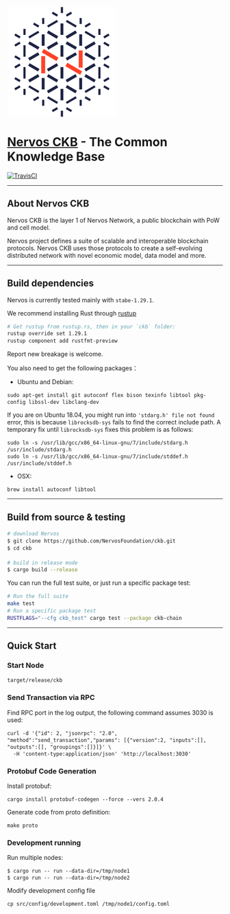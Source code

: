<img src="https://raw.githubusercontent.com/poshboytl/tuchuang/master/nervos-logo-dark.png" width="256">

# [Nervos CKB](http://nervos.org) - The Common Knowledge Base

[![TravisCI](https://travis-ci.com/NervosFoundation/ckb.svg?token=y9uR6ygmT3geQaMJ4jpJ&branch=develop)](https://travis-ci.com/NervosFoundation/ckb)

---

## About Nervos CKB

Nervos CKB is the layer 1 of Nervos Network, a public blockchain with PoW and cell model.

Nervos project defines a suite of scalable and interoperable blockchain protocols. Nervos CKB uses those protocols to create a self-evolving distributed network with novel economic model, data model and more.

---

## Build dependencies

Nervos is currently tested mainly with `stabe-1.29.1`.

We recommend installing Rust through [rustup](https://www.rustup.rs/)

```bash
# Get rustup from rustup.rs, then in your `ckb` folder:
rustup override set 1.29.1
rustup component add rustfmt-preview
```

Report new breakage is welcome.

You also need to get the following packages：

* Ubuntu and Debian:

```shell
sudo apt-get install git autoconf flex bison texinfo libtool pkg-config libssl-dev libclang-dev
```

If you are on Ubuntu 18.04, you might run into `'stdarg.h' file not found` error, this is because `librocksdb-sys` fails to find the correct include path. A temporary fix until `librocksdb-sys` fixes this problem is as follows:

```shell
sudo ln -s /usr/lib/gcc/x86_64-linux-gnu/7/include/stdarg.h /usr/include/stdarg.h
sudo ln -s /usr/lib/gcc/x86_64-linux-gnu/7/include/stddef.h /usr/include/stddef.h
```


* OSX:

```shell
brew install autoconf libtool
```

---

## Build from source & testing

```bash
# download Nervos
$ git clone https://github.com/NervosFoundation/ckb.git
$ cd ckb

# build in release mode
$ cargo build --release
```

You can run the full test suite, or just run a specific package test:
```bash
# Run the full suite
make test
# Run a specific package test
RUSTFLAGS="--cfg ckb_test" cargo test --package ckb-chain
```

---

## Quick Start

### Start Node

```shell
target/release/ckb
```

### Send Transaction via RPC

Find RPC port in the log output, the following command assumes 3030 is used:

```shell
curl -d '{"id": 2, "jsonrpc": "2.0", "method":"send_transaction","params": [{"version":2, "inputs":[], "outputs":[], "groupings":[]}]}' \
  -H 'content-type:application/json' 'http://localhost:3030'
```

### Protobuf Code Generation

Install protobuf:

```shell
cargo install protobuf-codegen --force --vers 2.0.4
```

Generate code from proto definition:

```shell
make proto
```

### Development running

Run multiple nodes:

```shell
$ cargo run -- run --data-dir=/tmp/node1
$ cargo run -- run --data-dir=/tmp/node2
```

Modify development config file
```shell
cp src/config/development.toml /tmp/node1/config.toml
```

